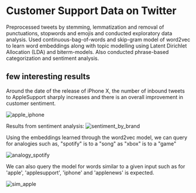 # Customer Support Data on Twitter
Preprocessed tweets by stemming, lemmatization and removal of punctuations, stopwords and emojis and conducted exploratory data analysis. 
Used continuous-bag-of-words and skip-gram model of word2vec to learn word embeddings along with topic modelling using Latent Dirichlet Allocation (LDA) and biterm-models. 
Also conducted phrase-based categorization and sentiment analysis. 

## few interesting results
Around the date of the release of iPhone X, the number of inbound tweets to AppleSupport sharply increases and there is an overall improvement in customer sentiment. 

![apple_iphone](https://user-images.githubusercontent.com/58695866/126881345-e905b650-09b8-4fe5-9cd8-fb8c782971bd.PNG)

Results from sentiment analysis:
![sentiment_by_brand](https://user-images.githubusercontent.com/58695866/126880313-0b78de52-1d61-46a0-bf51-d0c060c37a04.PNG)

Using the embeddings learned through the word2vec model, we can query for analogies such as, "spotify" is to a "song" as "xbox" is to a "game"

![analogy_spotify](https://user-images.githubusercontent.com/58695866/126880227-3f8df669-1bd4-4a77-a515-0714004a334c.PNG)

We can also query the model for words similar to a given input such as for 'apple', 'applesupport', 'iphone' and 'applenews' is expected.

![sim_apple](https://user-images.githubusercontent.com/58695866/126880238-0969d03d-c57a-4f37-8228-d95a9316c612.PNG)

